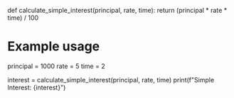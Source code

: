 def calculate_simple_interest(principal, rate, time):
    return (principal * rate * time) / 100

# Example usage
principal = 1000
rate = 5
time = 2

interest = calculate_simple_interest(principal, rate, time)
print(f"Simple Interest: {interest}")
